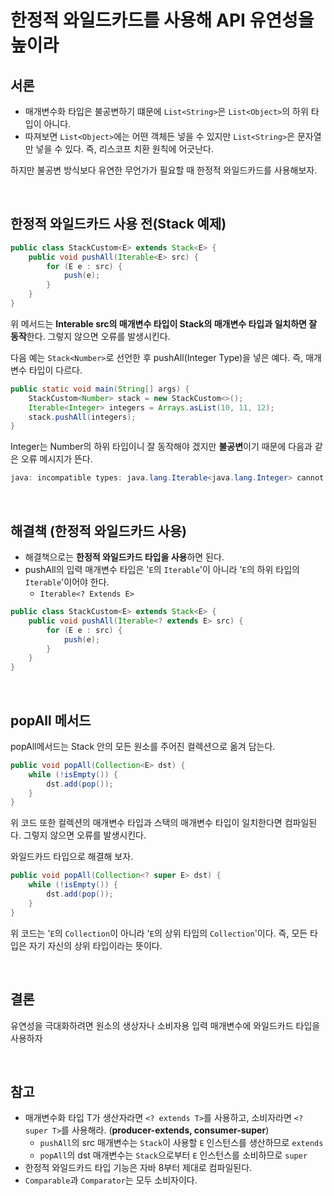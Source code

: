 # 한정적 와일드카드를 사용해 API 유연성을 높이라

## 서론

- 매개변수화 타입은 불공변하기 떄문에 `List<String>`은 `List<Object>`의 하위 타입이 아니다.
- 따져보면 `List<Object>`에는 어떤 객체든 넣을 수 있지만 `List<String>`은 문자열만 넣을 수 있다. 즉, 리스코프 치환 원칙에 어긋난다.

하지만 불공변 방식보다 유연한 무언가가 필요할 때 한정적 와일드카드를 사용해보자.

</br >

## 한정적 와일드카드 사용 전(Stack 예제)

~~~java
public class StackCustom<E> extends Stack<E> {
    public void pushAll(Iterable<E> src) {
        for (E e : src) {
            push(e);
        }
    }
}
~~~

위 메서드는 **Interable src의 매개변수 타입이 Stack의 매개변수 타입과 일치하면 잘 동작**한다. 그렇지 않으면 오류를 발생시킨다.

다음 예는 `Stack<Number>`로 선언한 후 pushAll(Integer Type)을 넣은 예다. 즉, 매개변수 타입이 다르다.

~~~java
public static void main(String[] args) {
    StackCustom<Number> stack = new StackCustom<>();
    Iterable<Integer> integers = Arrays.asList(10, 11, 12);
    stack.pushAll(integers);
}
~~~

Integer는 Number의 하위 타입이니 잘 동작해야 겠지만 **불공변**이기 때문에 다음과 같은 오류 메시지가 뜬다.

~~~java
java: incompatible types: java.lang.Iterable<java.lang.Integer> cannot be converted to java.lang.Iterable<java.lang.Number>
~~~

</br >

## 해결책 (한정적 와일드카드 사용)

- 해결책으로는 **한정적 와일드카드 타입을 사용**하면 된다.
- pushAll의 입력 매개변수 타입은 '`E`의 `Iterable`'이 아니라 '`E`의 하위 타입의 `Iterable`'이어야 한다.
  - `Iterable<? Extends E>`

~~~java
public class StackCustom<E> extends Stack<E> {
    public void pushAll(Iterable<? extends E> src) {
        for (E e : src) {
            push(e);
        }
    }
}
~~~

</br >

## popAll 메서드

popAll메서드는 Stack 안의 모든 원소를 주어진 컬렉션으로 옮겨 담는다.

~~~java
public void popAll(Collection<E> dst) {
    while (!isEmpty()) {
        dst.add(pop());
    }
}
~~~

위 코드 또한 컬렉션의 매개변수 타입과 스택의 매개변수 타입이 일치한다면 컴파일된다. 그렇지 않으면 오류를 발생시킨다.

와일드카드 타입으로 해결해 보자.

~~~java
public void popAll(Collection<? super E> dst) {
    while (!isEmpty()) {
        dst.add(pop());
    }
}
~~~

위 코드는 '`E`의 `Collection`이 아니라 '`E`의 상위 타입의 `Collection`'이다. 즉, 모든 타입은 자기 자신의 상위 타입이라는 뜻이다.

</br >

## 결론

유연성을 극대화하려면 원소의 생상자나 소비자용 입력 매개변수에 와일드카드 타입을 사용하자

</br >

## 참고

- 매개변수화 타입 T가 생산자라면 `<? extends T>`를 사용하고, 소비자라면 `<? super T>`를 사용해라. (**producer-extends, consumer-super**)
  - `pushAll`의 src 매개변수는 `Stack`이 사용할 `E` 인스턴스를 생산하므로 `extends`
  - `popAll`의 dst 매개변수는 `Stack`으로부터 `E` 인스턴스를 소비하므로 `super`
- 한정적 와일드카드 타입 기능은 자바 8부터 제대로 컴파일된다.
- `Comparable`과 `Comparator`는 모두 소비자이다.